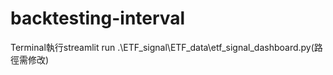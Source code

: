 # backtesting-interval

Terminal執行streamlit run .\ETF_signal\ETF_data\etf_signal_dashboard.py(路徑需修改)



